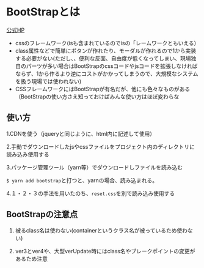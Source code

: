 # BootStrapとは
[公式HP](https://getbootstrap.com/)

- cssのフレームワーク(isも含まれているのでisの「レームワークともいえる）
- class属性などで簡単にボタンが作れたり、モーダルが作れるので1から実装する必要がない(ただし、、便利な反面、自由度が低くなってしまい、現場独自のパーツが多い場合はBootStrapのcssコードやjsコードを拡張しなければならず、1から作るより逆にコストがかかってしまうので、大規模なシステムを扱う現場では使われない)
- CSSフレームワークにはBootStrapが有名だが、他にも色々なものがある（BootStrapの使い方さえ知っておけばみんな使い方はほぼ変わらな

## 使い方
1.CDNを使う（jqueryと同じように、html内に記述して使用）

2.手動でダウンロードしたjsやcssファイルをプロジェクト内のディレクトリに読み込み使用する

3.パッケージ管理ツール（yarn等）でダウンロードしファイルを読み込む

`$ yarn add bootstrap`と打つと、yarnの場合、読み込まれる。


4.１・２・３の手法を用いたのち、`reset.css`を別で読み込み使用する


## BootStrapの注意点

1. 被るclass名は使わない(containerというクラス名が被っているため使わない)

2. ver3とver4や、大型verUpdate時にはclass名やブレークポイントの変更があるため注意

